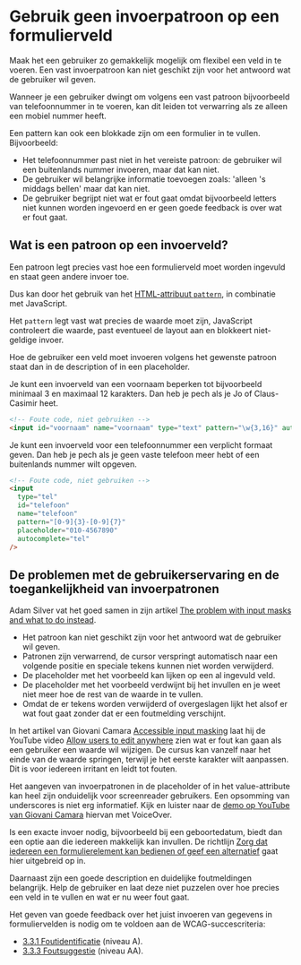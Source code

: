 <!-- @license CC0-1.0 -->

# Gebruik geen invoerpatroon op een formulierveld

Maak het een gebruiker zo gemakkelijk mogelijk om flexibel een veld in te voeren. Een vast invoerpatroon kan niet geschikt zijn voor het antwoord wat de gebruiker wil geven.

Wanneer je een gebruiker dwingt om volgens een vast patroon bijvoorbeeld van telefoonnummer in te voeren, kan dit leiden tot verwarring als ze alleen een mobiel nummer heeft.

Een pattern kan ook een blokkade zijn om een formulier in te vullen. Bijvoorbeeld:

- Het telefoonnummer past niet in het vereiste patroon: de gebruiker wil een buitenlands nummer invoeren, maar dat kan niet.
- De gebruiker wil belangrijke informatie toevoegen zoals: 'alleen 's middags bellen' maar dat kan niet.
- De gebruiker begrijpt niet wat er fout gaat omdat bijvoorbeeld letters niet kunnen worden ingevoerd en er geen goede feedback is over wat er fout gaat.

## Wat is een patroon op een invoerveld?

Een patroon legt precies vast hoe een formulierveld moet worden ingevuld en staat geen andere invoer toe.

Dus kan door het gebruik van het [HTML-attribuut `pattern`](https://developer.mozilla.org/en-US/docs/Web/HTML/Attributes/pattern), in combinatie met JavaScript.

Het `pattern` legt vast wat precies de waarde moet zijn, JavaScript controleert die waarde, past eventueel de layout aan en blokkeert niet-geldige invoer.

Hoe de gebruiker een veld moet invoeren volgens het gewenste patroon staat dan in de description of in een placeholder.

Je kunt een invoerveld van een voornaam beperken tot bijvoorbeeld minimaal 3 en maximaal 12 karakters.
Dan heb je pech als je Jo of Claus-Casimir heet.

```html
<!-- Foute code, niet gebruiken -->
<input id="voornaam" name="voornaam" type="text" pattern="\w{3,16}" autocomplete="given-name" />
```

Je kunt een invoerveld voor een telefoonnummer een verplicht formaat geven.
Dan heb je pech als je geen vaste telefoon meer hebt of een buitenlands nummer wilt opgeven.

```html
<!-- Foute code, niet gebruiken -->
<input
  type="tel"
  id="telefoon"
  name="telefoon"
  pattern="[0-9]{3}-[0-9]{7}"
  placeholder="010-4567890"
  autocomplete="tel"
/>
```

## De problemen met de gebruikerservaring en de toegankelijkheid van invoerpatronen

Adam Silver vat het goed samen in zijn artikel [<span lang="en">The problem with input masks and what to do instead</span>](https://adamsilver.io/blog/the-problem-with-input-masks-and-what-to-do-instead/).

- Het patroon kan niet geschikt zijn voor het antwoord wat de gebruiker wil geven.
- Patronen zijn verwarrend, de cursor verspringt automatisch naar een volgende positie en speciale tekens kunnen niet worden verwijderd.
- De placeholder met het voorbeeld kan lijken op een al ingevuld veld.
- De placeholder met het voorbeeld verdwijnt bij het invullen en je weet niet meer hoe de rest van de waarde in te vullen.
- Omdat de er tekens worden verwijderd of overgeslagen lijkt het alsof er wat fout gaat zonder dat er een foutmelding verschijnt.

In het artikel van Giovani Camara [Accessible input masking](https://giovanicamara.com/blog/accessible-input-masking/) laat hij de YouTube video [Allow users to edit anywhere](https://www.youtube.com/watch?v=rTk3XNSXJXY) zien wat er fout kan gaan als een gebruiker een waarde wil wijzigen. De cursus kan vanzelf naar het einde van de waarde springen, terwijl je het eerste karakter wilt aanpassen. Dit is voor iedereen irritant en leidt tot fouten.

Het aangeven van invoerpatronen in de placeholder of in het value-attribute kan heel zijn onduidelijk voor screenreader gebruikers. Een opsomming van underscores is niet erg informatief. Kijk en luister naar de [demo op YouTube van Giovani Camara](https://www.youtube.com/watch?v=7WWQXGgRDLc) hiervan met VoiceOver.

Is een exacte invoer nodig, bijvoorbeeld bij een geboortedatum, biedt dan een optie aan die iedereen makkelijk kan invullen. De richtlijn [Zorg dat iedereen een formulierelement kan bedienen of geef een alternatief](https://nldesignsystem.nl/richtlijnen/formulieren/wanneer-welk-form-element/iedereen-kan-invullen) gaat hier uitgebreid op in.

Daarnaast zijn een goede description en duidelijke foutmeldingen belangrijk. Help de gebruiker en laat deze niet puzzelen over hoe precies een veld in te vullen en wat er nu weer fout gaat.

Het geven van goede feedback over het juist invoeren van gegevens in formuliervelden is nodig om te voldoen aan de WCAG-succescriteria:

- [3.3.1 Foutidentificatie](https://nldesignsystem.nl/wcag/3.3.1) (niveau A).
- [3.3.3 Foutsuggestie](https://nldesignsystem.nl/wcag/3.3.3) (niveau AA).
